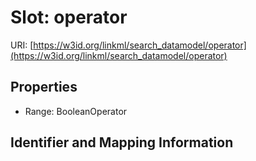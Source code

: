 # Slot: operator

URI: [https://w3id.org/linkml/search_datamodel/operator](https://w3id.org/linkml/search_datamodel/operator)



<!-- no inheritance hierarchy -->


## Properties

 * Range: BooleanOperator



## Identifier and Mapping Information





